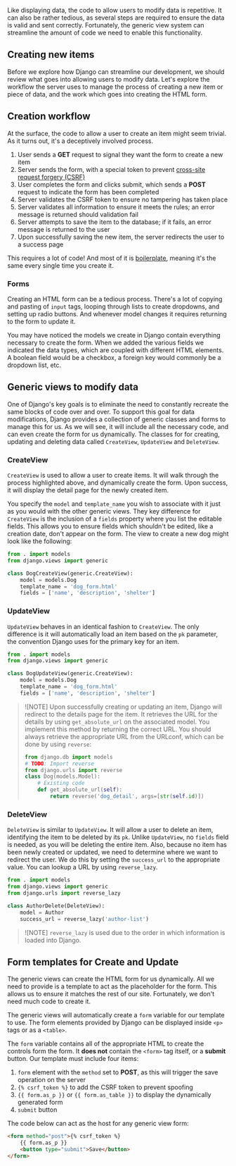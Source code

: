 Like displaying data, the code to allow users to modify data is repetitive. It can also be rather tedious, as several steps are required to ensure the data is valid and sent correctly. Fortunately, the generic view system can streamline the amount of code we need to enable this functionality.

## Creating new items

Before we explore how Django can streamline our development, we should review what goes into allowing users to modify data. Let's explore the workflow the server uses to manage the process of creating a new item or piece of data, and the work which goes into creating the HTML form.

## Creation workflow

At the surface, the code to allow a user to create an item might seem trivial. As it turns out, it's a deceptively involved process.

1. User sends a **GET** request to signal they want the form to create a new item
1. Server sends the form, with a special token to prevent [cross-site request forgery (CSRF)](https://en.wikipedia.org/wiki/Cross-site_request_forgery)
1. User completes the form and clicks submit, which sends a **POST** request to indicate the form has been completed
1. Server validates the CSRF token to ensure no tampering has taken place
1. Server validates all information to ensure it meets the rules; an error message is returned should validation fail
1. Server attempts to save the item to the database; if it fails, an error message is returned to the user
1. Upon successfully saving the new item, the server redirects the user to a success page

This requires a lot of code! And most of it is [boilerplate](https://en.wikipedia.org/wiki/Boilerplate_code), meaning it's the same every single time you create it. 

### Forms

Creating an HTML form can be a tedious process. There's a lot of copying and pasting of `input` tags, looping through lists to create dropdowns, and setting up radio buttons. And whenever model changes it requires returning to the form to update it.

You may have noticed the models we create in Django contain everything necessary to create the form. When we added the various fields we indicated the data types, which are coupled with different HTML elements. A boolean field would be a checkbox, a foreign key would commonly be a dropdown list, etc.

## Generic views to modify data

One of Django's key goals is to eliminate the need to constantly recreate the same blocks of code over and over. To support this goal for data modifications, Django provides a collection of generic classes and forms to manage this for us. As we will see, it will include all the necessary code, and can even create the form for us dynamically. The classes for for creating, updating and deleting data called `CreateView`, `UpdateView` and `DeleteView`.

### CreateView

`CreateView` is used to allow a user to create items. It will walk through the process highlighted above, and dynamically create the form. Upon success, it will display the detail page for the newly created item.

You specify the `model` and `template_name` you wish to associate with it just as you would with the other generic views. They key difference for `CreateView` is the inclusion of a `fields` property where you list the editable fields. This allows you to ensure fields which shouldn't be edited, like a creation date, don't appear on the form. The view to create a new dog might look like the following:

```python
from . import models
from django.views import generic

class DogCreateView(generic.CreateView):
    model = models.Dog
    template_name = 'dog_form.html'
    fields = ['name', 'description', 'shelter']
```

### UpdateView

`UpdateView` behaves in an identical fashion to `CreateView`. The only difference is it will automatically load an item based on the `pk` parameter, the convention Django uses for the primary key for an item.

```python
from . import models
from django.views import generic

class DogUpdateView(generic.CreateView):
    model = models.Dog
    template_name = 'dog_form.html'
    fields = ['name', 'description', 'shelter']
```

> ![NOTE]
> Upon successfully creating or updating an item, Django will redirect to the details page for the item. It retrieves the URL for the details by using `get_absolute_url` on the associated model. You implement this method by returning the correct URL. You should always retrieve the appropriate URL from the URLconf, which can be done by using `reverse`:
> ```python
> from django.db import models
> # TODO: Import reverse
> from django.urls import reverse
> class Dog(models.Model):
>     # Existing code
>     def get_absolute_url(self):
>         return reverse('dog_detail', args=[str(self.id)])
> ```

### DeleteView

`DeleteView` is similar to `UpdateView`. It will allow a user to delete an item, identifying the item to be deleted by its `pk`. Unlike `UpdateView`, no `fields` field is needed, as you will be deleting the entire item. Also, because no item has been newly created or updated, we need to determine where we want to redirect the user. We do this by setting the `success_url` to the appropriate value. You can lookup a URL by using `reverse_lazy`.

```python
from . import models
from django.views import generic
from django.urls import reverse_lazy

class AuthorDelete(DeleteView):
    model = Author
    success_url = reverse_lazy('author-list')
```

> ![NOTE]
> `reverse_lazy` is used due to the order in which information is loaded into Django.

## Form templates for Create and Update

The generic views can create the HTML form for us dynamically. All we need to provide is a template to act as the placeholder for the form. This allows us to ensure it matches the rest of our site. Fortunately, we don't need much code to create it.

The generic views will automatically create a `form` variable for our template to use. The form elements provided by Django can be displayed inside `<p>` tags or as a `<table>`.

The `form` variable contains all of the appropriate HTML to create the controls form the form. It **does not** contain the `<form>` tag itself, or a **submit** button. Our template must include four items:

1. `form` element with the `method` set to **POST**, as this will trigger the save operation on the server
1. `{% csrf_token %}` to add the CSRF token to prevent spoofing
1. `{{ form.as_p }}` or `{{ form.as_table }}` to display the dynamically generated form
1. `submit` button

The code below can act as the host for any generic view form:

```html
<form method="post">{% csrf_token %}
    {{ form.as_p }}
    <button type="submit">Save</button>
</form>
```
